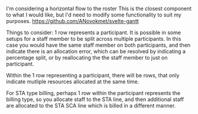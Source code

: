 
I'm considering a horizontal flow to the roster
This is the closest component to what I would like, but I'd need to modify some functionality to suit my purposes.
https://github.com/ANovokmet/svelte-gantt



Things to consider: 
1 row represents a participant.
It is possible in some setups for a staff member to be split across multiple participants.  In this case you would have the same staff member on both participants, and then indicate there is an allocation error, which can be resolved by indicating a percentage split, or by reallocating the the staff member to just on participant.

Within the 1 row representing a participant, there will be rows, that only indicate mutliple resources allocated at the same time.

For STA type billing, perhaps 1 row within the participant represents the billing type, so you allocate staff to the STA line, and then additional staff are allocated to the STA SCA line which is billed in a different manner.




